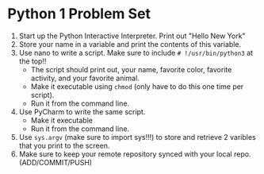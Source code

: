 Python 1 Problem Set
==================
 

1. Start up the Python Interactive Interpreter. Print out "Hello New York"
2. Store your name in a variable and print the contents of this variable.
3. Use nano to write a script. Make sure to include `# !/usr/bin/python3` at the top!! 
   - The script should print out, your name, favorite color, favorite activity, and your favorite animal.  
   - Make it executable using `chmod` (only have to do this one time per script).
   - Run it from the command line. 
4. Use PyCharm to write the same script.
   - Make it executable
   - Run it from the command line.
5. Use `sys.argv` (make sure to import sys!!!) to store and retrieve 2 varibles that you print to the screen.
6. Make sure to keep your remote repository synced with your local repo. (ADD/COMMIT/PUSH)
